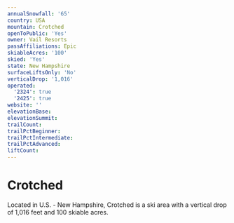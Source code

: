 ```yaml
---
annualSnowfall: '65'
country: USA
mountain: Crotched
openToPublic: 'Yes'
owner: Vail Resorts
passAffiliations: Epic
skiableAcres: '100'
skied: 'Yes'
state: New Hampshire
surfaceLiftsOnly: 'No'
verticalDrop: '1,016'
operated:
  '2324': true
  '2425': true
website: ''
elevationBase:
elevationSummit:
trailCount:
trailPctBeginner:
trailPctIntermediate:
trailPctAdvanced:
liftCount:
---
```



# Crotched

Located in U.S. - New Hampshire, Crotched is a ski area with a vertical drop of 1,016 feet and 100 skiable acres.
